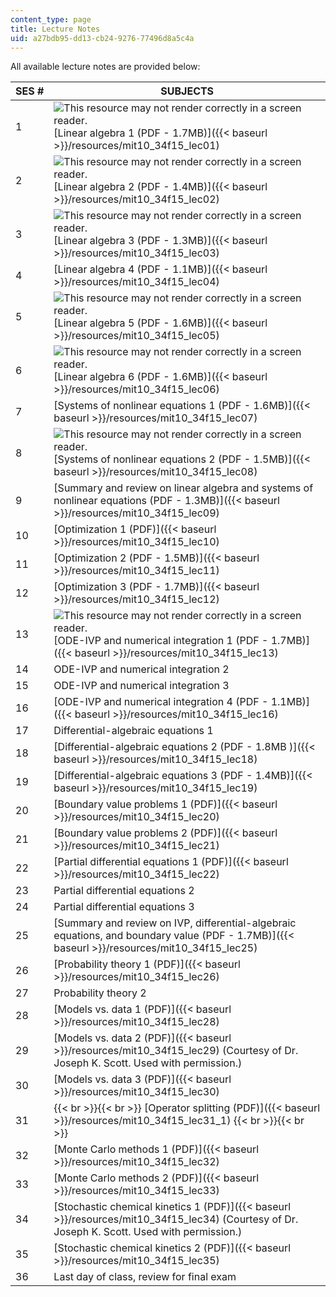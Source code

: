 ```yaml
---
content_type: page
title: Lecture Notes
uid: a27bdb95-dd13-cb24-9276-77496d8a5c4a
---
```


All available lecture notes are provided below:

| SES # | SUBJECTS |
| --- | --- |
| 1 | ![This resource may not render correctly in a screen reader.](/images/inacessible.gif)[Linear algebra 1 (PDF - 1.7MB)]({{< baseurl >}}/resources/mit10_34f15_lec01) |
| 2 | ![This resource may not render correctly in a screen reader.](/images/inacessible.gif)[Linear algebra 2 (PDF - 1.4MB)]({{< baseurl >}}/resources/mit10_34f15_lec02) |
| 3 | ![This resource may not render correctly in a screen reader.](/images/inacessible.gif)[Linear algebra 3 (PDF - 1.3MB)]({{< baseurl >}}/resources/mit10_34f15_lec03) |
| 4 | [Linear algebra 4 (PDF - 1.1MB)]({{< baseurl >}}/resources/mit10_34f15_lec04) |
| 5 | ![This resource may not render correctly in a screen reader.](/images/inacessible.gif)[Linear algebra 5 (PDF - 1.6MB)]({{< baseurl >}}/resources/mit10_34f15_lec05) |
| 6 | ![This resource may not render correctly in a screen reader.](/images/inacessible.gif)[Linear algebra 6 (PDF - 1.6MB)]({{< baseurl >}}/resources/mit10_34f15_lec06) |
| 7 | [Systems of nonlinear equations 1 (PDF - 1.6MB)]({{< baseurl >}}/resources/mit10_34f15_lec07) |
| 8 | ![This resource may not render correctly in a screen reader.](/images/inacessible.gif)[Systems of nonlinear equations 2 (PDF - 1.5MB)]({{< baseurl >}}/resources/mit10_34f15_lec08) |
| 9 | [Summary and review on linear algebra and systems of nonlinear equations (PDF - 1.3MB)]({{< baseurl >}}/resources/mit10_34f15_lec09) |
| 10 | [Optimization 1 (PDF)]({{< baseurl >}}/resources/mit10_34f15_lec10) |
| 11 | [Optimization 2 (PDF - 1.5MB)]({{< baseurl >}}/resources/mit10_34f15_lec11) |
| 12 | [Optimization 3 (PDF - 1.7MB)]({{< baseurl >}}/resources/mit10_34f15_lec12) |
| 13 | ![This resource may not render correctly in a screen reader.](/images/inacessible.gif)[ODE-IVP and numerical integration 1 (PDF - 1.7MB)]({{< baseurl >}}/resources/mit10_34f15_lec13) |
| 14 | ODE-IVP and numerical integration 2 |
| 15 | ODE-IVP and numerical integration 3 |
| 16 | [ODE-IVP and numerical integration 4 (PDF - 1.1MB)]({{< baseurl >}}/resources/mit10_34f15_lec16) |
| 17 | Differential-algebraic equations 1 |
| 18 | [Differential-algebraic equations 2 (PDF - 1.8MB )]({{< baseurl >}}/resources/mit10_34f15_lec18) |
| 19 | [Differential-algebraic equations 3 (PDF - 1.4MB)]({{< baseurl >}}/resources/mit10_34f15_lec19) |
| 20 | [Boundary value problems 1 (PDF)]({{< baseurl >}}/resources/mit10_34f15_lec20) |
| 21 | [Boundary value problems 2 (PDF)]({{< baseurl >}}/resources/mit10_34f15_lec21) |
| 22 | [Partial differential equations 1 (PDF)]({{< baseurl >}}/resources/mit10_34f15_lec22) |
| 23 | Partial differential equations 2 |
| 24 | Partial differential equations 3 |
| 25 | [Summary and review on IVP, differential-algebraic equations, and boundary value (PDF - 1.7MB)]({{< baseurl >}}/resources/mit10_34f15_lec25) |
| 26 | [Probability theory 1 (PDF)]({{< baseurl >}}/resources/mit10_34f15_lec26) |
| 27 | Probability theory 2 |
| 28 | [Models vs. data 1 (PDF)]({{< baseurl >}}/resources/mit10_34f15_lec28) |
| 29 | [Models vs. data 2 (PDF)]({{< baseurl >}}/resources/mit10_34f15_lec29) (Courtesy of Dr. Joseph K. Scott. Used with permission.) |
| 30 | [Models vs. data 3 (PDF)]({{< baseurl >}}/resources/mit10_34f15_lec30) |
| 31 |  {{< br >}}{{< br >}} [Operator splitting (PDF)]({{< baseurl >}}/resources/mit10_34f15_lec31_1) {{< br >}}{{< br >}}  |
| 32 | [Monte Carlo methods 1 (PDF)]({{< baseurl >}}/resources/mit10_34f15_lec32) |
| 33 | [Monte Carlo methods 2 (PDF)]({{< baseurl >}}/resources/mit10_34f15_lec33) |
| 34 | [Stochastic chemical kinetics 1 (PDF)]({{< baseurl >}}/resources/mit10_34f15_lec34) (Courtesy of Dr. Joseph K. Scott. Used with permission.) |
| 35 | [Stochastic chemical kinetics 2 (PDF)]({{< baseurl >}}/resources/mit10_34f15_lec35) |
| 36 | Last day of class, review for final exam